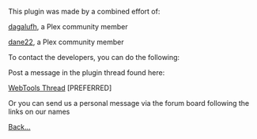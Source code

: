 This plugin was made by a combined effort of:

[dagalufh](https://forums.plex.tv/index.php/user/253163-dagalufh/), a Plex community member

[dane22](https://forums.plex.tv/index.php/user/93609-dane22/), a Plex community member

To contact the developers, you can do the following:

Post a message in the plugin thread found here:

[WebTools Thread](https://forums.plex.tv/index.php/topic/126254-rel-webtools/) [PREFERRED]

Or you can send us a personal message via the forum board following the links on our names


[Back...](https://github.com/dagalufh/WebTools.bundle/wiki)
